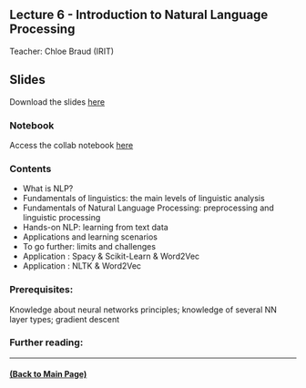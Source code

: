 ## Lecture 6 - Introduction to Natural Language Processing
Teacher: Chloe Braud (IRIT)

## Slides

Download the slides [here](https://github.com/rufinv/Intro2AI-advanced-class/blob/gh-pages/Lecture6/Lecture%206%20-%20Introduction%20to%20Natural%20Language%20Processing.pdf)

### Notebook
Access the collab notebook [here](https://colab.research.google.com/drive/1HVrMVb_16kIa_YbWormcwNWX8r_ivf5B?usp=sharing)

### Contents
* What is NLP? 
* Fundamentals of linguistics: the main levels of linguistic analysis
* Fundamentals of Natural Language Processing: preprocessing and linguistic processing
* Hands-on NLP: learning from text data
* Applications and learning scenarios
* To go further: limits and challenges
* Application : Spacy & Scikit-Learn & Word2Vec 
* Application : NLTK & Word2Vec 


### Prerequisites:
Knowledge about neural networks principles; knowledge of several NN layer types; gradient descent



### Further reading:

---
#### [(Back to Main Page)](../index.md)
